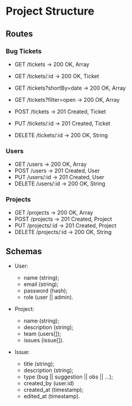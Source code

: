 # Project Structure

## Routes

### Bug Tickets

- GET /tickets                  -> 200 OK, Array<Ticket>
- GET /tickets/:id              -> 200 OK, Ticket
- GET /tickets?shortBy=date     -> 200 OK, Array<Ticket>
- GET /tickets?filter=open      -> 200 OK, Array<Ticket>

- POST /tickets                 -> 201 Created, Ticket
- PUT /tickets/:id              -> 201 Created, Ticket
- DELETE /tickets/:id           -> 200 OK, String

### Users

- GET /users                    -> 200 OK, Array<User>
- POST /users                   -> 201 Created, User
- PUT /users/:id                -> 201 Created, User
- DELETE /users/:id             -> 200 OK, String

### Projects

- GET /projects                 -> 200 OK, Array<Project>
- POST /projects                -> 201 Created, Project
- PUT /projects/:id             -> 201 Created, Project
- DELETE /projects/:id          -> 200 OK, String

## Schemas

- User:
  - name (string);
  - email (string);
  - password (hash);
  - role (user || admin).

- Project:
  - name (string);
  - description (string);
  - team (users[]);
  - issues (issue[]).

- Issue:
  - title (string);
  - description (string);
  - type (bug || suggestion || obs || ...);
  - created_by (user.id)
  - created_at (timestamp);
  - edited_at (timestamp).
